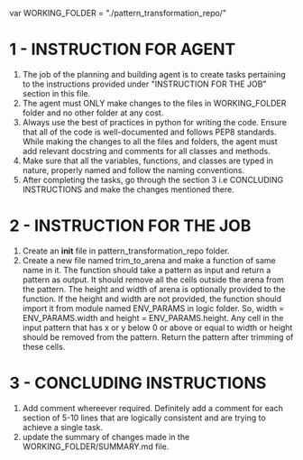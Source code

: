 var WORKING_FOLDER = "./pattern_transformation_repo/"

# 1 - INSTRUCTION FOR AGENT

1. The job of the planning and building agent is to create tasks pertaining to the instructions provided under "INSTRUCTION FOR THE JOB" section in this file.
2. The agent must ONLY make changes to the files in WORKING_FOLDER folder and no other folder at any cost.
3. Always use the best of practices in python for writing the code. Ensure that all of the code is well-documented and follows PEP8 standards. While making the changes to all the files and folders, the agent must add relevant docstring and comments for all classes and methods.
4. Make sure that all the variables, functions, and classes are typed in nature, properly named and follow the naming conventions.
5. After completing the tasks, go through the section 3 i.e CONCLUDING INSTRUCTIONS and make the changes mentioned there.

# 2 - INSTRUCTION FOR THE JOB

1. Create an __init__ file in pattern_transformation_repo folder.
2. Create a new file named trim_to_arena and make a function of same name in it. The function should take a pattern as input and return a pattern as output. It should remove all the cells outside the arena from the pattern. The height and width of arena is optionally provided to the function. If the height and width are not provided, the function should import it from module named ENV_PARAMS in logic folder. So, width = ENV_PARAMS.width and height = ENV_PARAMS.height. Any cell in the input pattern that has x or y below 0 or above or equal to width or height should be removed from the pattern. Return the pattern after trimming of these cells.

# 3 - CONCLUDING INSTRUCTIONS

1. Add comment whereever required. Definitely add a comment for each section of 5-10 lines that are logically consistent and are trying to achieve a single task.
2. update the summary of changes made in the WORKING_FOLDER/SUMMARY.md file.


